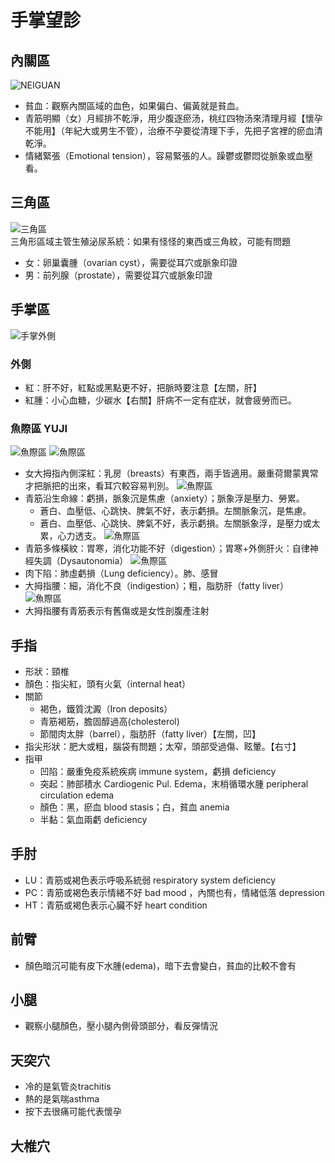 # 手掌望診

## 內關區
![NEIGUAN](../images/NEIGUAN.png) <br>
- 貧血：觀察內關區域的血色，如果偏白、偏黃就是貧血。
- 青筋明顯（女）月經排不乾淨，用少腹逐瘀汤，桃红四物汤來清理月經【懷孕不能用】（年紀大或男生不管），治療不孕要從清理下手，先把子宮裡的瘀血清乾淨。
- 情緒緊張（Emotional tension），容易緊張的人。躁鬱或鬱悶從脈象或血壓看。

## 三角區
![三角區](../images/三角區.png)<br>
三角形區域主管生殖泌尿系統：如果有怪怪的東西或三角紋，可能有問題
- 女：卵巢囊腫（ovarian cyst），需要從耳穴或脈象印證
- 男：前列腺（prostate），需要從耳穴或脈象印證
## 手掌區
![手掌外側](../images/FDk3vzpsyKl6bmCP-scr-20240206-supz.png)<br>
### 外側
- 紅：肝不好，紅點或黑點更不好，把脈時要注意【左關，肝】
- 紅腫：小心血糖，少碳水【右關】肝病不一定有症狀，就會疲勞而已。

### 魚際區 YUJI
![魚際區](../images/ikpAxXMHWF2rb1BP-scr-20240207-oqbd.png)
![魚際區](../images/r6b2m2KiiU8t4fK3-scr-20240206-sxgq.png)<br>
- 女大拇指內側深紅：乳房（breasts）有東西，兩手皆適用。嚴重荷爾蒙異常才把脈把的出來，看耳穴較容易判別。
![魚際區](../images/bRNp7ZFhMs3AXY3V-scr-20240207-omaz.png)<br>
- 青筋沿生命線：虧損，脈象沉是焦慮（anxiety）；脈象浮是壓力、勞累。
	- 蒼白、血壓低、心跳快、脾氣不好，表示虧損。左關脈象沉，是焦慮。
	- 蒼白、血壓低、心跳快、脾氣不好，表示虧損。左關脈象浮，是壓力或太累，心力透支。
![魚際區](../images/sqmcse1k0MXlswL3-scr-20240207-ovfh.png)<br>
- 青筋多條橫紋：胃寒，消化功能不好（digestion）；胃寒+外側肝火：自律神經失調（Dysautonomia）
![魚際區](../images/xcrf6gwmubcl2tE5-scr-20240207-oyuj.png)<br>
- 肉下陷：肺虛虧損（Lung deficiency）。肺、感冒
- 大拇指腰：細，消化不良（indigestion）；粗，脂肪肝（fatty liver）
![魚際區](../images/5o3ua5zIIt5yyskQ-scr-20240201-tgdv.png)<br>
- 大拇指腰有青筋表示有舊傷或是女性剖腹產注射

## 手指
- 形狀：頸椎
- 顏色：指尖紅，頭有火氣（internal heat）
- 關節
	- 褐色，鐵質沈澱（Iron deposits）
	- 青筋褐筋，膽固醇過高(cholesterol)
	- 節間肉太胖（barrel），脂肪肝（fatty liver）【左關，凹】
- 指尖形狀：肥大或粗，腦袋有問題；太窄，頭部受過傷、眩暈。【右寸】
- 指甲
	- 凹陷：嚴重免疫系統疾病 immune system，虧損 deficiency
	- 突起：肺部積水 Cardiogenic Pul. Edema，末梢循環水腫 peripheral circulation edema
	- 顏色：黑，瘀血 blood stasis；白，貧血 anemia
	- 半黏：氣血兩虧 deficiency
## 手肘
- LU：青筋或褐色表示呼吸系統弱 respiratory system deficiency
- PC：青筋或褐色表示情緒不好 bad mood ，內關也有，情緒低落 depression
- HT：青筋或褐色表示心臟不好 heart condition
## 前臂
- 顏色暗沉可能有皮下水腫(edema)，暗下去會變白，貧血的比較不會有
## 小腿
- 觀察小腿顏色，壓小腿內側骨頭部分，看反彈情況
## 天突穴
- 冷的是氣管炎trachitis
- 熱的是氣喘asthma
- 按下去很痛可能代表懷孕
## 大椎穴
